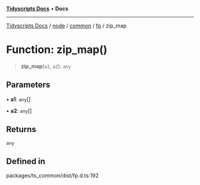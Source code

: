 [**Tidyscripts Docs**](../../../../../../../README.md) • **Docs**

***

[Tidyscripts Docs](../../../../../../../globals.md) / [node](../../../../../README.md) / [common](../../../README.md) / [fp](../README.md) / zip\_map

# Function: zip\_map()

> **zip\_map**(`a1`, `a2`): `any`

## Parameters

• **a1**: `any`[]

• **a2**: `any`[]

## Returns

`any`

## Defined in

packages/ts\_common/dist/fp.d.ts:192
